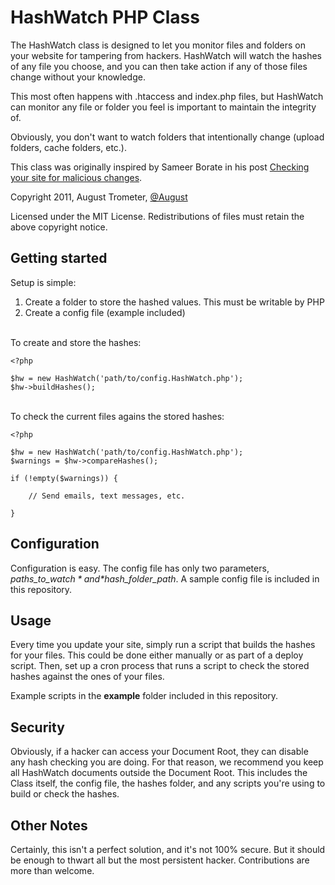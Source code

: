 HashWatch PHP Class
===================

The HashWatch class is designed to let you monitor files and folders on your website for tampering from hackers. HashWatch will watch the hashes of any file you choose, and you can then take action if any of those files change without your knowledge.

This most often happens with .htaccess and index.php files, but HashWatch can monitor any file or folder you feel is important to maintain the integrity of.

Obviously, you don't want to watch folders that intentionally change (upload folders, cache folders, etc.).

This class was originally inspired by Sameer Borate in his post [Checking your site for malicious changes](http://www.codediesel.com/security/checking-your-site-for-malicious-changes/).


Copyright 2011, August Trometer, [@August](http://twitter.com/august)

Licensed under the MIT License.
Redistributions of files must retain the above copyright notice.


Getting started
---------------

Setup is simple:

1. Create a folder to store the hashed values. This must be writable by PHP
2. Create a config file (example included)

<br/>
To create and store the hashes:

    <?php
    
    $hw = new HashWatch('path/to/config.HashWatch.php');
    $hw->buildHashes();
    
    
<br/>
To check the current files agains the stored hashes:

    <?php
    
    $hw = new HashWatch('path/to/config.HashWatch.php');
    $warnings = $hw->compareHashes();
    
    if (!empty($warnings)) {
    
        // Send emails, text messages, etc.
        
    }


Configuration
-------------

Configuration is easy. The config file has only two parameters, *$paths\_to\_watch* and *$hash\_folder\_path*. A sample config file is included in this repository.


Usage
-----

Every time you update your site, simply run a script that builds the hashes for your files. This could be done either manually or as part of a deploy script. Then, set up a cron process that runs a script to check the stored hashes against the ones of your files.

Example scripts in the **example** folder included in this repository.


Security
--------

Obviously, if a hacker can access your Document Root, they can disable any hash checking you are doing. For that reason, we recommend you keep all HashWatch documents outside the Document Root. This includes the Class itself, the config file, the hashes folder, and any scripts you're using to build or check the hashes.


Other Notes
-----------
Certainly, this isn't a perfect solution, and it's not 100% secure. But it should be enough to thwart all but the most persistent hacker. Contributions are more than welcome.